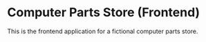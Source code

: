 # Computer Parts Store (Frontend)
This is the frontend application for a fictional computer parts store. 
